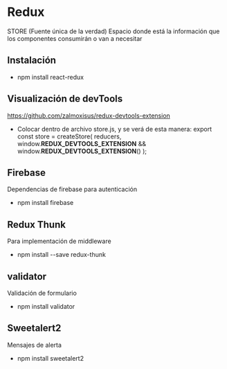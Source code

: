 # Redux

STORE
(Fuente única de la verdad)
Espacio donde está la información que los componentes consumirán o van a necesitar

## Instalación
- npm install react-redux

## Visualización de devTools
https://github.com/zalmoxisus/redux-devtools-extension

- Colocar dentro de archivo store.js, y se verá de esta manera:
export const store = createStore(
    reducers,
    window.__REDUX_DEVTOOLS_EXTENSION__ && window.__REDUX_DEVTOOLS_EXTENSION__()
);


## Firebase
Dependencias de firebase para autenticación
- npm install firebase

## Redux Thunk
Para implementación de middleware
- npm install --save redux-thunk

## validator
Validación de formulario
- npm install validator

## Sweetalert2
Mensajes de alerta
- npm install sweetalert2